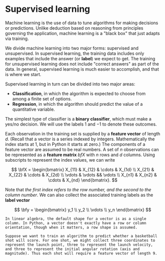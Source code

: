 # Supervised learning

Machine learning is the use of data to tune algorithms for making decisions or predictions. Unlike deduction based on reasoning from principles governing the application, machine learning is a "black box" that just adapts via training.

We divide machine learning into two major forms: supervised and unsupervised. In supervised learning, the training data includes only examples that include the answer (or **label**) we expect to get. The training for unsupervised learning does not include "correct answers" as part of the data. In general, supervised learning is much easier to accomplish, and that is where we start.

Supervised learning in turn can be divided into two major areas:

* **Classification**, in which the algorithm is expected to choose from among a finite set of options.
* **Regression**, in which the algorithm should predict the value of a quantitative variable.

<!-- Regression methods can typically be used as classifiers, by thresholding or binning the result. For example, in a yes/no situation, a predictor of probability can be used to decide "yes" if its probability exceeds 50%. -->

The simplest type of classifier is a **binary classifier**, which must make a yes/no decision. We will use the labels $1$ and $-1$ to denote these outcomes. 

Each observation in the training set is supplied by a **feature vector** of length $d$. (Recall that a vector is a series indexed by integers. Mathematically the index starts at 1, but in Python it starts at zero.) The components of a feature vector are assumed to be real numbers. A set of $n$ observations can be represented as a **feature matrix** $bfX$ with $n$ rows and $d$ columns. Using subscripts to represent the index values, we can write

$$
\bfX = \begin{bmatrix}
X_{11} & X_{12} & \cdots & X_{1d} \\
X_{21} & X_{22} & \cdots & X_{2d} \\
\vdots & \vdots && \vdots \\ 
X_{n1} & X_{n2} & \cdots & X_{nd} 
\end{bmatrix}.
$$

Note that *the first index refers to the row number, and the second to the column number*. We can also collect the associated training labels as the **label vector**

$$
\bfy = \begin{bmatrix} 
y_1 \\ y_2 \\ \vdots \\ y_n
\end{bmatrix}
$$

```{note}
In linear algebra, the default shape for a vector is as a single column. In Python, a vector doesn't exactly have a row or column orientation, though when it matters, a row shape is assumed.
```

```{prf:example}
Suppose we want to train an algorithm to predict whether a basketball shot will score. For one shot, we might collect three coordinates to represent the launch point, three to represent the launch velocity, and three to represent the initial angular rotation (axis and magnitude). Thus each shot will require a feature vector of length 9.
```
